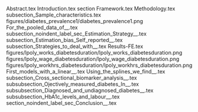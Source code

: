 Abstract.tex
Introduction.tex
section Framework.tex
Methodology.tex
subsection_Sample_characteristics.tex
figures/diabetes_prevalence1/diabetes_prevalence1.png
For_the_pooled_data_of__.tex
subsection_noindent_label_sec_Estimation_Strategy__.tex
subsection_Estimation_bias_Self_reported__.tex
subsection_Strategies_to_deal_with__.tex
Results-FE.tex
figures/lpoly_works_diabetesduration/lpoly_works_diabetesduration.png
figures/lpoly_wage_diabetesduration/lpoly_wage_diabetesduration.png
figures/lpoly_workhrs_diabetesduration/lpoly_workhrs_diabetesduration.png
First_models_with_a_linear__.tex
Using_the_splines_we_find__.tex
subsection_Cross_sectional_biomarker_analysis__.tex
subsubsection_Ojectively_measured_diabetes_In__.tex
subsubsection_Diagnosed_and_undiagnosed_diabetes__.tex
subsubsection_HbA1c_levels_and_labour__.tex
section_noindent_label_sec_Conclusion__.tex